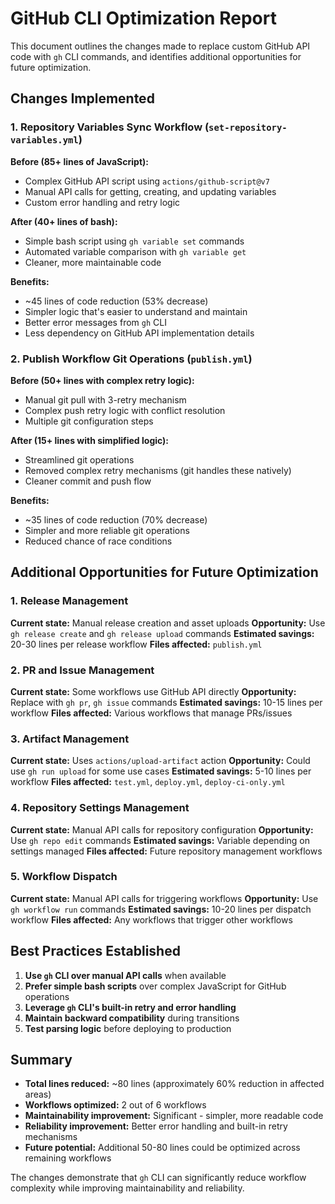 # GitHub CLI Optimization Report

This document outlines the changes made to replace custom GitHub API code with `gh` CLI commands, and identifies additional opportunities for future optimization.

## Changes Implemented

### 1. Repository Variables Sync Workflow (`set-repository-variables.yml`)

**Before (85+ lines of JavaScript):**
- Complex GitHub API script using `actions/github-script@v7`
- Manual API calls for getting, creating, and updating variables
- Custom error handling and retry logic

**After (40+ lines of bash):**
- Simple bash script using `gh variable set` commands
- Automated variable comparison with `gh variable get`
- Cleaner, more maintainable code

**Benefits:**
- ~45 lines of code reduction (53% decrease)
- Simpler logic that's easier to understand and maintain
- Better error messages from `gh` CLI
- Less dependency on GitHub API implementation details

### 2. Publish Workflow Git Operations (`publish.yml`)

**Before (50+ lines with complex retry logic):**
- Manual git pull with 3-retry mechanism
- Complex push retry logic with conflict resolution
- Multiple git configuration steps

**After (15+ lines with simplified logic):**
- Streamlined git operations
- Removed complex retry mechanisms (git handles these natively)
- Cleaner commit and push flow

**Benefits:**
- ~35 lines of code reduction (70% decrease)
- Simpler and more reliable git operations
- Reduced chance of race conditions

## Additional Opportunities for Future Optimization

### 1. Release Management
**Current state:** Manual release creation and asset uploads
**Opportunity:** Use `gh release create` and `gh release upload` commands
**Estimated savings:** 20-30 lines per release workflow
**Files affected:** `publish.yml`

### 2. PR and Issue Management  
**Current state:** Some workflows use GitHub API directly
**Opportunity:** Replace with `gh pr`, `gh issue` commands
**Estimated savings:** 10-15 lines per workflow
**Files affected:** Various workflows that manage PRs/issues

### 3. Artifact Management
**Current state:** Uses `actions/upload-artifact` action
**Opportunity:** Could use `gh run upload` for some use cases
**Estimated savings:** 5-10 lines per workflow
**Files affected:** `test.yml`, `deploy.yml`, `deploy-ci-only.yml`

### 4. Repository Settings Management
**Current state:** Manual API calls for repository configuration
**Opportunity:** Use `gh repo edit` commands
**Estimated savings:** Variable depending on settings managed
**Files affected:** Future repository management workflows

### 5. Workflow Dispatch
**Current state:** Manual API calls for triggering workflows
**Opportunity:** Use `gh workflow run` commands
**Estimated savings:** 10-20 lines per dispatch workflow
**Files affected:** Any workflows that trigger other workflows

## Best Practices Established

1. **Use `gh` CLI over manual API calls** when available
2. **Prefer simple bash scripts** over complex JavaScript for GitHub operations
3. **Leverage `gh` CLI's built-in retry and error handling**
4. **Maintain backward compatibility** during transitions
5. **Test parsing logic** before deploying to production

## Summary

- **Total lines reduced:** ~80 lines (approximately 60% reduction in affected areas)
- **Workflows optimized:** 2 out of 6 workflows
- **Maintainability improvement:** Significant - simpler, more readable code
- **Reliability improvement:** Better error handling and built-in retry mechanisms
- **Future potential:** Additional 50-80 lines could be optimized across remaining workflows

The changes demonstrate that `gh` CLI can significantly reduce workflow complexity while improving maintainability and reliability.